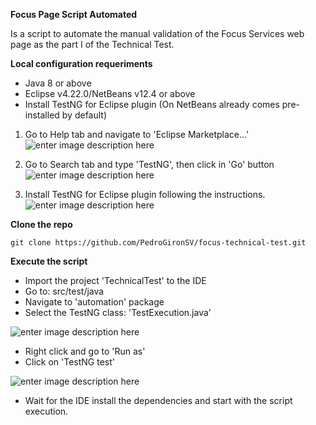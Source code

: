 ﻿**Focus Page Script Automated**
 
 Is a script to automate the manual validation of the Focus Services web page as the part I of the Technical Test.

**Local configuration requeriments**

 - Java 8 or above
 - Eclipse v4.22.0/NetBeans v12.4 or above
 - Install TestNG for Eclipse plugin (On NetBeans already comes pre-installed by
   default)
 1. Go to Help tab and navigate to 'Eclipse Marketplace...'
  ![enter image description here](https://blogger.googleusercontent.com/img/b/R29vZ2xl/AVvXsEgWm3vRkhfVrF4QdRjR_YZaQUe_565HLt1FwjeGDfnWJ5vTb0D16ZyC7pXye9MXh82zLUIdJDccnfCq9qffSbxxZilbE_T8YPdi5bxnkXbZKQkevBl8eXukXa_HRCtJDFZLkt1TmJ3G2MoKPmxhsB70UU9Y2AxzRfpbQlBSrZB06PSJCVAuJoh20pawNw/s618/testNG1.png)
 2. Go to Search tab and type 'TestNG', then click in 'Go' button
   ![enter image description here](https://blogger.googleusercontent.com/img/b/R29vZ2xl/AVvXsEjkjBEdZjqMoSBbHUiFF-Y8IYeOSb4sMzyQyoQz1CZqTdGphQU9PKWBTNOsxjK6OUzcxdoZ3UhONaKDZ_mGGba_LwZobJWNfw6SVMOQG63LsxDwVzkrPMYVd5gnWMAHe-hkLEbHgfr6gbO1ufKDpLq2OeInBJAThR950VcVSaXd-7j6VZgufpbb5YG7Vw/s708/testNG2.png)

 3. Install TestNG for Eclipse plugin following the instructions.
   ![enter image description here](https://blogger.googleusercontent.com/img/b/R29vZ2xl/AVvXsEgv6Goiu5fUB3FqjQCSlP4Sic0Z43fOYu_IBgrjH_dIpvVEiqwa2kROYwMyPvx7hej02CY3eTdOh-_dakCgr_2iNpgQ44mFqayehI3QiYWTuPOqfjltpgSoRxmGHLcR5_H8bjDHOApdHO-1fUDOfjJ2NQD8bO6EwM9ZjzozejmIMdAVEIcmSOPQ7XOqDw/s710/testNG3.png)

**Clone the repo**

    git clone https://github.com/PedroGironSV/focus-technical-test.git

**Execute the script**
 - Import the project 'TechnicalTest' to the IDE
 - Go to: src/test/java
 - Navigate to 'automation' package
 - Select the TestNG class: 'TestExecution.java'

![enter image description here](https://blogger.googleusercontent.com/img/b/R29vZ2xl/AVvXsEjBsVYIvF1maL5Uv7QWz_oubkOOWKIIQPme2jjXx9RU1r3YIIC9kMSJ-2F7cFqZNbzua9m1b7tPhWVSlTZkF4ji426znyvBxqPBEGJ5_eErFOnG4mD7x3PmEmKBHWFIHIj7cpm_M2Xn5DWSJBkVhqzJCLrY4tZLmdpt1N4z1VBlUCN5Om3vJn7tRsF0IA/s328/automated_script1.PNG)

 - Right click and go to 'Run as'
 - Click on 'TestNG test'

 ![enter image description here](https://blogger.googleusercontent.com/img/b/R29vZ2xl/AVvXsEjTtUUJIB_jIk2xegvykckoqhJpMQTYgMV_iiOg6AH6DU8UUS2xWS0kzeibFeBGPROKOzpvGizwTISFCuq3j6X-KSpuLWsubAKJAf0_lGCnJp2dWRL1j_XEVgdH2LbyZwmqEgsWFupFtkxc2o0dC373liXOqiZBzvUhhDQ--tj4PaWOwgWn_QfWA8_idQ/s831/automated_script2.PNG)

 - Wait for the IDE install the dependencies and start with the script execution.

